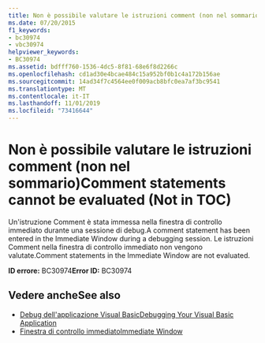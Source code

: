 ```yaml
---
title: Non è possibile valutare le istruzioni comment (non nel sommario)
ms.date: 07/20/2015
f1_keywords:
- bc30974
- vbc30974
helpviewer_keywords:
- BC30974
ms.assetid: bdfff760-1536-4dc5-8f81-68e6f8d2266c
ms.openlocfilehash: cd1ad30e4bcae484c15a952bf0b1c4a172b156ae
ms.sourcegitcommit: 14ad34f7c4564ee0f009acb8bfc0ea7af3bc9541
ms.translationtype: MT
ms.contentlocale: it-IT
ms.lasthandoff: 11/01/2019
ms.locfileid: "73416644"
---
```

# <a name="comment-statements-cannot-be-evaluated-not-in-toc"></a><span data-ttu-id="589ef-102">Non è possibile valutare le istruzioni comment (non nel sommario)</span><span class="sxs-lookup"><span data-stu-id="589ef-102">Comment statements cannot be evaluated (Not in TOC)</span></span>
<span data-ttu-id="589ef-103">Un'istruzione Comment è stata immessa nella finestra di controllo immediato durante una sessione di debug.</span><span class="sxs-lookup"><span data-stu-id="589ef-103">A comment statement has been entered in the Immediate Window during a debugging session.</span></span> <span data-ttu-id="589ef-104">Le istruzioni Comment nella finestra di controllo immediato non vengono valutate.</span><span class="sxs-lookup"><span data-stu-id="589ef-104">Comment statements in the Immediate Window are not evaluated.</span></span>  
  
 <span data-ttu-id="589ef-105">**ID errore:** BC30974</span><span class="sxs-lookup"><span data-stu-id="589ef-105">**Error ID:** BC30974</span></span>  
  
## <a name="see-also"></a><span data-ttu-id="589ef-106">Vedere anche</span><span class="sxs-lookup"><span data-stu-id="589ef-106">See also</span></span>

- [<span data-ttu-id="589ef-107">Debug dell'applicazione Visual Basic</span><span class="sxs-lookup"><span data-stu-id="589ef-107">Debugging Your Visual Basic Application</span></span>](/visualstudio/debugger/debugger-basics)
- [<span data-ttu-id="589ef-108">Finestra di controllo immediato</span><span class="sxs-lookup"><span data-stu-id="589ef-108">Immediate Window</span></span>](/visualstudio/ide/reference/immediate-window)
